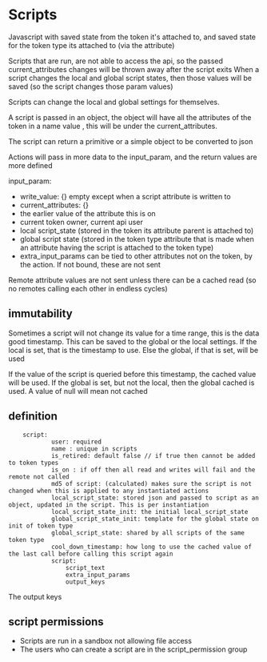 # Scripts

Javascript with saved state from the token it's attached to, and saved state for the token type its attached to (via the attribute)

Scripts that are run, are not able to access the api, so the passed current_attributes changes will be thrown away after the script exits
When a script changes the local and global script states,  then those values will be saved (so the script changes those param values)

Scripts can change the local and global settings for themselves.

A script is passed in an object, the object will have all the attributes of the token in a name value , this will be under the current_attributes.

The script can return a primitive or a simple object to be converted to json

Actions will pass in more data to the input_param, and the return values are more defined

input_param:
* write_value: {} empty except when a script attribute is written to
* current_attributes: {}
* the earlier value of the attribute this is on
* current token owner, current api user
* local script_state (stored in the token its attribute parent is attached to)
* global script state (stored in the token type attribute that is made when an attribute having the script is attached to the token type)
* extra_input_params can be tied to other attributes not on the token, by the action. If not bound, these are not sent

Remote attribute values are not sent unless there can be a cached read (so no remotes calling each other in endless cycles)

##  immutability

Sometimes a script will not change its value for a time range, this is the data good timestamp. This can be saved to the global or the local settings.
If the local is set, that is the timestamp to use. Else the global, if that is set, will be used

If the value of the script is queried before this timestamp, the cached value will be used. If the global is set, but not the local, then the global cached is used.
A value of null will mean not cached


## definition

        script:
                user: required
                name : unique in scripts
                is_retired: default false // if true then cannot be added to token types
                is_on : if off then all read and writes will fail and the remote not called
                md5 of script: (calculated) makes sure the script is not changed when this is applied to any instantiated actions
                local_script_state: stored json and passed to script as an object, updated in the script. This is per instantiation
                local_script_state_init: the initial local_script_state
                global_script_state_init: template for the global state on init of token type 
                global_script_state: shared by all scripts of the same token type 
                cool_down_timestamp: how long to use the cached value of the last call before calling this script again
                script: 
                    script_text
                    extra_input_params
                    output_keys

The output keys

## script permissions

* Scripts are run in a sandbox not allowing file access
* The users who can create a script are in the script_permission group 


